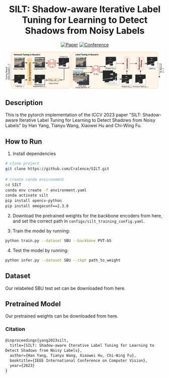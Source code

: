 
<div align="center">    
 
# SILT: Shadow-aware Iterative Label Tuning for Learning to Detect Shadows from Noisy Labels 

[![Paper](http://img.shields.io/badge/paper-arxiv.2308.12064-B31B1B.svg)](https://arxiv.org/abs/2308.12064)
[![Conference](http://img.shields.io/badge/ICCV-2023-4b44ce.svg)](https://www.nature.com/articles/nature14539)

![image](https://github.com/Cralence/SILT/blob/main/assets/NL_pipeline.png)

<!--  
Conference   
-->   
</div>
 
## Description   
This is the pytorch implementation of  the ICCV 2023 paper "SILT: Shadow-aware Iterative Label Tuning for Learning to 
Detect Shadows from Noisy Labels" by Han Yang, Tianyu Wang, Xiaowei Hu and Chi-Wing Fu.


## How to Run   
1. Install dependencies   
```bash
# clone project   
git clone https://github.com/Cralence/SILT.git

# create conda environment
cd SILT
conda env create -f environment.yaml
conda activate silt
pip install opencv-python
pip install omegaconf==2.3.0
 ```   

2. Download the pretrained weights for the backbone encoders from here, and set the correct path
in `configs/silt_training_config.yaml`.

3. Train the model by running:
```bash
python train.py --dataset SBU --backbone PVT-b5
```

4. Test the model by running:
```bash
python infer.py --dataset SBU --ckpt path_to_weight  
```

## Dataset
Our relabeled SBU test set can be downloaded from here.

## Pretrained Model
Our pretrained weights can be downloaded from here. 

### Citation   
```
@inproceedings{yang2023silt,
  title={SILT: Shadow-aware Iterative Label Tuning for Learning to Detect Shadows from Noisy Labels},
  author={Han Yang, Tianyu Wang, Xiaowei Hu, Chi-Wing Fu},
  booktitle={IEEE International Conference on Computer Vision},
  year={2023}
}
```   